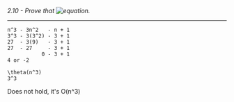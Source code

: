 *2.10 - Prove that ![equation](https://github.com/jonathantorres/adm/blob/master/ch2/img/2-10.png).*
***
```
n^3 - 3n^2   - n + 1
3^3 - 3(3^2) - 3 + 1
27  - 3(9)   - 3 + 1
27  - 27     - 3 + 1
           0 - 3 + 1
4 or -2
```
```
\theta(n^3)
3^3
```

Does not hold, it's O(n^3)
